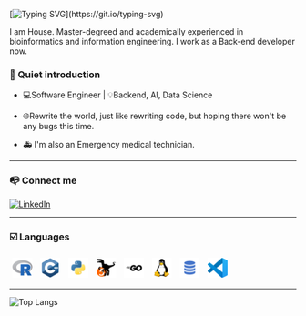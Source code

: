 [![Typing SVG](https://readme-typing-svg.demolab.com?font=Fira+Code&weight=100&duration=2000&pause=500&color=6A778E&width=435&lines=Hello+world+!;Love+coding%2C+data+analytics%2C+and+AI.)](https://git.io/typing-svg)  

I am House. Master-degreed and academically experienced in bioinformatics and information engineering. I work as a Back-end developer now.
### 👋 Quiet introduction

- 💻️Software Engineer | 💡️Backend, AI, Data Science 
- 🌐Rewrite the world, just like rewriting code, but hoping there won't be any bugs this time.

- 🚑 I'm also an Emergency medical technician.

---
### 📭 Connect me
[![LinkedIn]( https://img.shields.io/badge/LinkedIn-0077B5?style=for-the-badge&logo=linkedin&logoColor=white )](https://www.linkedin.com/in/hao-hsu-749b20268/ "LinkedIn")

---
### ☑️ Languages  

<p float="left">
<img style="padding:5px;" align="center" alt="r" width="35px" title="R" src="https://raw.githubusercontent.com/github/explore/80688e429a7d4ef2fca1e82350fe8e3517d3494d/topics/r/r.png"/>
<img style="padding:5px;" align="center" alt="cpp" width="35px" title="C++" src="https://raw.githubusercontent.com/github/explore/80688e429a7d4ef2fca1e82350fe8e3517d3494d/topics/cpp/cpp.png"/>
<img style="padding:5px;" align="center" alt="python" width="35px" title="Python" src="https://raw.githubusercontent.com/github/explore/80688e429a7d4ef2fca1e82350fe8e3517d3494d/topics/python/python.png"/>
<img style="padding:5px;" align="center" alt="perl" width="35px" title="Perl" src="https://raw.githubusercontent.com/github/explore/80688e429a7d4ef2fca1e82350fe8e3517d3494d/topics/perl/perl.png"/>
<img style="padding:5px;" align="center" alt="go" width="35px" title="Go" src="https://raw.githubusercontent.com/github/explore/80688e429a7d4ef2fca1e82350fe8e3517d3494d/topics/go/go.png"/>

<img style="padding:5px;" align="center" alt="linux" width="35px" title="Linux" src="https://raw.githubusercontent.com/github/explore/80688e429a7d4ef2fca1e82350fe8e3517d3494d/topics/linux/linux.png"/>
<img style="padding:5px;" align="center" alt="sql" width="35px" title="SQL" src="https://raw.githubusercontent.com/github/explore/80688e429a7d4ef2fca1e82350fe8e3517d3494d/topics/sql/sql.png"/>
<img style="padding:5px;" align="center" alt="vscode" width="35px" title="VsCode" src="https://raw.githubusercontent.com/github/explore/80688e429a7d4ef2fca1e82350fe8e3517d3494d/topics/visual-studio-code/visual-studio-code.png"/>
</p>

---
![Top Langs](https://github-readme-stats.vercel.app/api/top-langs/?username=house40105&layout=compact)
